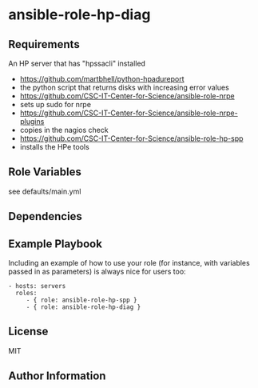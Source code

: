 ansible-role-hp-diag
=========

Requirements
------------

An HP server that has "hpssacli" installed

 - https://github.com/martbhell/python-hpadureport
  - the python script that returns disks with increasing error values
 - https://github.com/CSC-IT-Center-for-Science/ansible-role-nrpe
  - sets up sudo for nrpe
 - https://github.com/CSC-IT-Center-for-Science/ansible-role-nrpe-plugins
  - copies in the nagios check
 - https://github.com/CSC-IT-Center-for-Science/ansible-role-hp-spp
  - installs the HPe tools

Role Variables
--------------

see defaults/main.yml


Dependencies
------------


Example Playbook
----------------

Including an example of how to use your role (for instance, with variables passed in as parameters) is always nice for users too:

    - hosts: servers
      roles:
         - { role: ansible-role-hp-spp }
         - { role: ansible-role-hp-diag }

License
-------

MIT

Author Information
------------------
